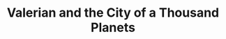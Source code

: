 ---
title: "Valerian and the City of a Thousand Planets"
year: 2017
rating: 2
stars: "★★"
rewatched: false
permalink: "valerian-and-the-city-of-a-thousand-planets"
watched_on: 2018-01-01
---